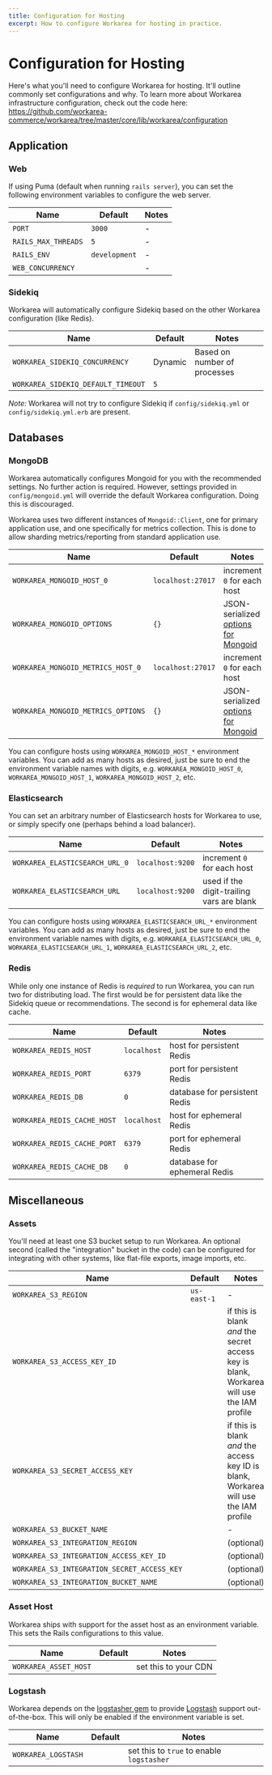 ```yaml
---
title: Configuration for Hosting
excerpt: How to configure Workarea for hosting in practice.
---
```


# Configuration for Hosting

Here's what you'll need to configure Workarea for hosting. It'll outline commonly set configurations and why. To learn more about Workarea infrastructure configuration, check out the code here: https://github.com/workarea-commerce/workarea/tree/master/core/lib/workarea/configuration

## Application

### Web

If using Puma (default when running `rails server`), you can set the following environment variables to configure the web server.

| Name | Default | Notes |
|---|---|---|
| `PORT` | `3000` | - |
| `RAILS_MAX_THREADS` | `5` | - |
| `RAILS_ENV` | `development` | - |
| `WEB_CONCURRENCY` | | - |

### Sidekiq

Workarea will automatically configure Sidekiq based on the other Workarea configuration (like Redis).

| Name | Default | Notes |
|---|---|---|
| `WORKAREA_SIDEKIQ_CONCURRENCY` | Dynamic | Based on number of processes |
| `WORKAREA_SIDEKIQ_DEFAULT_TIMEOUT` | `5` |

_Note:_ Workarea will not try to configure Sidekiq if `config/sidekiq.yml` or `config/sidekiq.yml.erb` are present.

## Databases

### MongoDB

Workarea automatically configures Mongoid for you with the recommended settings. No further action is required. However, settings provided in `config/mongoid.yml` will override the default Workarea configuration. Doing this is discouraged.

Workarea uses two different instances of `Mongoid::Client`, one for primary application use, and one specifically for metrics collection. This is done to allow sharding metrics/reporting from standard application use.

| Name | Default | Notes |
|---|---|---|
| `WORKAREA_MONGOID_HOST_0` | `localhost:27017` | increment `0` for each host |
| `WORKAREA_MONGOID_OPTIONS` | `{}` | JSON-serialized [options for Mongoid](https://docs.mongodb.com/mongoid/current/tutorials/mongoid-installation/#anatomy-of-a-mongoid-config) |
| `WORKAREA_MONGOID_METRICS_HOST_0` | `localhost:27017` | increment `0` for each host |
| `WORKAREA_MONGOID_METRICS_OPTIONS` | `{}` | JSON-serialized [options for Mongoid](https://docs.mongodb.com/mongoid/current/tutorials/mongoid-installation/#anatomy-of-a-mongoid-config) |

You can configure hosts using `WORKAREA_MONGOID_HOST_*` environment variables. You can add as many hosts as desired, just be sure to end the environment variable names with digits, e.g. `WORKAREA_MONGOID_HOST_0`, `WORKAREA_MONGOID_HOST_1`, `WORKAREA_MONGOID_HOST_2`, etc.

### Elasticsearch

You can set an arbitrary number of Elasticsearch hosts for Workarea to use, or simply specify one (perhaps behind a load balancer).

| Name | Default | Notes |
|---|---|---|
| `WORKAREA_ELASTICSEARCH_URL_0` | `localhost:9200` | increment `0` for each host |
| `WORKAREA_ELASTICSEARCH_URL` | `localhost:9200` | used if the digit-trailing vars are blank |

You can configure hosts using `WORKAREA_ELASTICSEARCH_URL_*` environment variables. You can add as many hosts as desired, just be sure to end the environment variable names with digits, e.g. `WORKAREA_ELASTICSEARCH_URL_0`, `WORKAREA_ELASTICSEARCH_URL_1`, `WORKAREA_ELASTICSEARCH_URL_2`, etc.

### Redis

While only one instance of Redis is _required_ to run Workarea, you can run two for distributing load. The first would be for persistent data like the Sidekiq queue or recommendations. The second is for ephemeral data like cache.

| Name | Default | Notes |
|---|---|---|
| `WORKAREA_REDIS_HOST` | `localhost` | host for persistent Redis |
| `WORKAREA_REDIS_PORT` | `6379` | port for persistent Redis |
| `WORKAREA_REDIS_DB` | `0` | database for persistent Redis |
| `WORKAREA_REDIS_CACHE_HOST` | `localhost` | host for ephemeral Redis |
| `WORKAREA_REDIS_CACHE_PORT` | `6379` | port for ephemeral Redis |
| `WORKAREA_REDIS_CACHE_DB` | `0` | database for ephemeral Redis |

## Miscellaneous

### Assets

You'll need at least one S3 bucket setup to run Workarea. An optional second (called the "integration" bucket in the code) can be configured for integrating with other systems, like flat-file exports, image imports, etc.

| Name | Default | Notes |
|---|---|---|
| `WORKAREA_S3_REGION` | `us-east-1` | - |
| `WORKAREA_S3_ACCESS_KEY_ID` | | if this is blank _and_ the secret access key is blank, Workarea will use the IAM profile |
| `WORKAREA_S3_SECRET_ACCESS_KEY` | | if this is blank _and_ the access key ID is blank, Workarea will use the IAM profile |
| `WORKAREA_S3_BUCKET_NAME` | | - |
| `WORKAREA_S3_INTEGRATION_REGION` | | (optional) |
| `WORKAREA_S3_INTEGRATION_ACCESS_KEY_ID` | | (optional) |
| `WORKAREA_S3_INTEGRATION_SECRET_ACCESS_KEY` | | (optional) |
| `WORKAREA_S3_INTEGRATION_BUCKET_NAME` | | (optional) |

### Asset Host

Workarea ships with support for the asset host as an environment variable. This sets the Rails configurations to this value.

| Name | Default | Notes |
|---|---|---|
| `WORKAREA_ASSET_HOST` | | set this to your CDN |

### Logstash

Workarea depends on the [logstasher gem](https://github.com/shadabahmed/logstasher) to provide [Logstash](https://www.elastic.co/products/logstash) support out-of-the-box. This will only be enabled if the environment variable is set.

| Name | Default | Notes |
|---|---|---|
| `WORKAREA_LOGSTASH` | | set this to `true` to enable `logstasher` |
